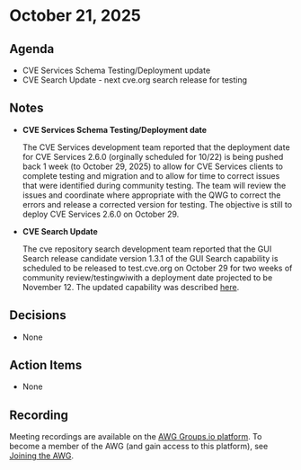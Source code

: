 # October 21, 2025

## Agenda

* CVE Services Schema Testing/Deployment update
* CVE Search Update - next cve.org search release for testing

## Notes

* **CVE Services Schema Testing/Deployment date**
  
  The CVE Services development team reported that the deployment date  for CVE Services 2.6.0 (orginally scheduled for 10/22)   is being pushed back 1 week (to October 29, 2025) to allow for CVE Services clients to complete testing and migration and to allow for time to correct issues that were identified during community testing.    The team will review the issues and coordinate where appropriate with the QWG to correct the errors and release a corrected version for testing.  The objective is still to deploy CVE Services 2.6.0 on October 29. 

* **CVE Search Update**
  
  The cve repository search development team reported that the GUI Search release candidate version 1.3.1 of the GUI Search capability is scheduled to be released to test.cve.org on October 29 for two weeks of community review/testingwiwith a deployment date projected to be November 12.  The updated capability was described [here](https://github.com/CVEProject/automation-working-group/blob/master/meeting-notes/files/2025-10-21Search%201.3%201CapabilityBrief.pptx).

## Decisions

* None

## Action Items

* None

## Recording

Meeting recordings are available on the [AWG Groups.io platform](https://cve-cwe-programs.groups.io/g/AWG/files/MeetingRecordings).
To become a member of the AWG (and gain access to this platform), see [Joining the AWG](https://github.com/CVEProject/automation-working-group?tab=readme-ov-file#joining-the-awg).
